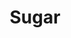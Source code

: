 ---
title: "Sugar"
summary: "After two solo albums, ex-Hüsker Dü guitarist/vocalist Bob Mould formed Sugar in 1992, with David Barbe and Malcolm Travis . The band signed with Rykodisc in the U.S., Creation in the U.K. Sugar's first album, Copper Blue, was released in the fall of 1992. It was the most successful album by Sugar. In the spring of 1993, Sugar released the mini-LP Beaster, a more abrasive collection than Copper Blue that was recorded at the same sessions. The album, File Under: Easy Listening, appeared in the fall of 1994. Although it received good reviews, it didn't match the performance of Copper Blue. A collection of rarities and B-sides was released in summer 1995, before Mould broke up the band in Fall and began to work on a third solo album."
image: "sugar.jpg"
apple_music_artist_url: "https://music.apple.com/gb/artist/sugar/530175867"
---